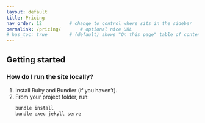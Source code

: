```yaml
---
layout: default
title: Pricing
nav_order: 12          # change to control where sits in the sidebar
permalink: /pricing/       # optional nice URL
# has_toc: true        # (default) shows "On this page" table of contents
---
```


## Getting started

### How do I run the site locally?
1. Install Ruby and Bundler (if you haven’t).
2. From your project folder, run:
   ```bash
   bundle install
   bundle exec jekyll serve
